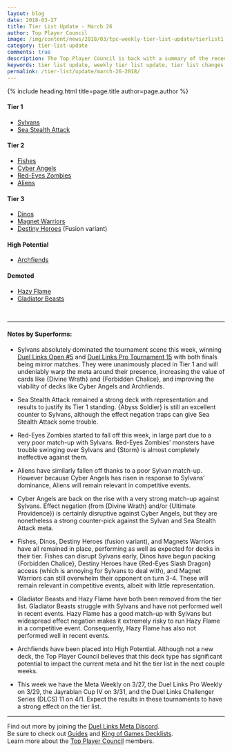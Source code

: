 ```yaml
---
layout: blog
date: 2018-03-27
title: Tier List Update - March 26
author: Top Player Council
image: /img/content/news/2018/03/tpc-weekly-tier-list-update/tierlist1.jpg
category: tier-list-update
comments: true
description: The Top Player Council is back with a summary of the recent tier list update. Check out their decissions and reasoning to stay relevant in the current meta. This update includes changes to Sylvans, Red-Eyes Zombies, Aliens, Cyber Angels, Gladiator Beasts, Hazy Flame and Archfiends.
keywords: tier list update, weekly tier list update, tier list changes, buffs, nerfs, march 26 2018
permalink: /tier-list/update/march-26-2018/
---
```


{% include heading.html title=page.title author=page.author %}

#### Tier 1
* [Sylvans](/tier-list/sylvans/) 
* [Sea Stealth Attack](/tier-list/sea-stealth-attack/)

#### Tier 2
* [Fishes](/tier-list/fishes/) 
* [Cyber Angels](/tier-list/cyber-angels/) 
* [Red-Eyes Zombies](/tier-list/red-eyes-zombies/) 
* [Aliens](/tier-list/aliens/) 

#### Tier 3
* [Dinos](/tier-list/dinos/) 
* [Magnet Warriors](/tier-list/magnet-warriors/) 
* [Destiny Heroes](/tier-list/destiny-heroes/) (Fusion variant)

#### High Potential
* [Archfiends](/tier-list/archfiends/) 

#### Demoted
* [Hazy Flame](/tier-list/hazy-flame/)  
* [Gladiator Beasts](/tier-list/gladiator-beasts/)

<br>

---

#### Notes by Superforms:  

* Sylvans absolutely dominated the tournament scene this week, winning [Duel Links Open #5](/tournaments/duel-links-open/5/report/) and [Duel Links Pro Tournament 15](/tournaments/duel-links-pro/15/report/) with both finals being mirror matches. They were unanimously placed in Tier 1 and will undeniably warp the meta around their presence, increasing the value of cards like {Divine Wrath} and {Forbidden Chalice}, and improving the viability of decks like Cyber Angels and Archfiends.  

* Sea Stealth Attack remained a strong deck with representation and results to justify its Tier 1 standing. {Abyss Soldier} is still an excellent counter to Sylvans, although the effect negation traps can give Sea Stealth Attack some trouble.  

* Red-Eyes Zombies started to fall off this week, in large part due to a very poor match-up with Sylvans. Red-Eyes Zombies’ monsters have trouble swinging over Sylvans and {Storm} is almost completely ineffective against them.  

* Aliens have similarly fallen off thanks to a poor Sylvan match-up. However because Cyber Angels has risen in response to Sylvans’ dominance, Aliens will remain relevant in competitive events.  

* Cyber Angels are back on the rise with a very strong match-up against Sylvans. Effect negation (from {Divine Wrath} and/or {Ultimate Providence}) is certainly disruptive against Cyber Angels, but they are nonetheless a strong counter-pick against the Sylvan and Sea Stealth Attack meta.  

* Fishes, Dinos, Destiny Heroes (fusion variant), and Magnets Warriors have all remained in place, performing as well as expected for decks in their tier. Fishes can disrupt Sylvans early, Dinos have begun packing {Forbidden Chalice}, Destiny Heroes have {Red-Eyes Slash Dragon} access (which is annoying for Sylvans to deal with), and Magnet Warriors can still overwhelm their opponent on turn 3-4. These will remain relevant in competitive events, albeit with little representation.  

* Gladiator Beasts and Hazy Flame have both been removed from the tier list. Gladiator Beasts struggle with Sylvans and have not performed well in recent events. Hazy Flame has a good match-up with Sylvans but widespread effect negation makes it extremely risky to run Hazy Flame in a competitive event. Consequently, Hazy Flame has also not performed well in recent events.  

* Archfiends have been placed into High Potential. Although not a new deck, the Top Player Council believes that this deck type has significant potential to impact the current meta and hit the tier list in the next couple weeks.  

* This week we have the Meta Weekly on 3/27, the Duel Links Pro Weekly on 3/29, the Jayrabian Cup IV on 3/31, and the Duel Links Challenger Series (DLCS) 11 on 4/1. Expect the results in these tournaments to have a strong effect on the tier list.  

---

Find out more by joining the [Duel Links Meta Discord](/discord/).  
Be sure to check out [Guides](/guides/) and [King of Games Decklists](/top-decks/).  
Learn more about the [Top Player Council](/top-player-council/) members.   

